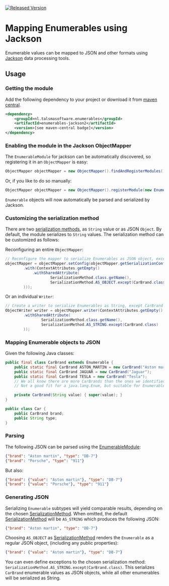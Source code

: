 [![Released Version][maven-img]][maven]

# Mapping Enumerables using Jackson

Enumerable values can be mapped to JSON and other formats using [Jackson] data processing tools.

## Usage

### Getting the module

Add the following dependency to your project or download it from 
[maven central](http://repo1.maven.org/maven2/nl/talsmasoftware/enumerables/enumerables-jackson2/).
```xml
<dependency>
    <groupId>nl.talsmasoftware.enumerables</groupId>
    <artifactId>enumerables-jackson2</artifactId>
    <version>[see maven-central badge]</version>
</dependency>
```

### Enabling the module in the Jackson ObjectMapper

The `EnumerableModule` for jackson can be automatically discovered, 
so registering it in an `ObjectMapper` is easy:
```java
ObjectMapper objectMapper = new ObjectMapper().findAndRegisterModules();
```

Or, if you like to do so manually:
```java
ObjectMapper objectMapper = new ObjectMapper().registerModule(new EnumerableModule());
```

`Enumerable` objects will now automatically be parsed and serialized by Jackson.

### Customizing the serialization method

There are two [serialization methods][SerializationMethod], as `String` value or as JSON `Object`.
By default, the module serializes to `String` values.
The serialization method can be customized as follows:

Reconfiguring an entire `ObjectMapper`:
```java
// Reconfigure the mapper to serialize Enumerables as JSON object, except CarBrand as String.
objectMapper = objectMapper.setConfig(objectMapper.getSerializationConfig()
        .with(ContextAttributes.getEmpty()
            .withSharedAttribute(
                    SerializationMethod.class.getName(),
                    SerializationMethod.AS_OBJECT.except(CarBrand.class)
        )));
```

Or an individual `Writer`:
```java
// Create a writer to serialize Enumerables as String, except CarBrand as JSON objects.
ObjectWriter writer = objectMapper.writer(ContextAttributes.getEmpty()
        .withSharedAttribute(
                SerializationMethod.class.getName(),
                SerializationMethod.AS_STRING.except(CarBrand.class)
        ));
```

### Mapping Enumerable objects to JSON

Given the following Java classes:
```Java
public final class CarBrand extends Enumerable {
    public static final CarBrand ASTON_MARTIN = new CarBrand("Aston martin");
    public static final CarBrand JAGUAR = new CarBrand("Jaguar");
    public static final CarBrand TESLA = new CarBrand("Tesla");
    // We all know there are more CarBrands than the ones we identified here... 
    // Not a good fit for a java.lang.Enum, but suitable for Enumerable.

    private CarBrand(String value) { super(value); }
}

public class Car {
    public CarBrand brand;
    public String type;
}    
```

### Parsing

The following JSON can be parsed using the [EnumerableModule]:
```json
{"brand": "Aston martin", "type": "DB-7"}
{"brand": "Porsche", "type": "911"}
```

But also:
```json
{"brand": {"value": "Aston martin"}, "type": "DB-7"}
{"brand": {"value": "Porsche"}, "type": "911"}
```

### Generating JSON

Serializing `Enumerable` subtypes will yield comparable results, depending on the chosen [SerializationMethod].
When omitted, the default [SerializationMethod] will be `AS_STRING` which produces the following JSON:
```json
{"brand": "Aston martin", "type": "DB-7"}
```

Choosing `AS_OBJECT` as [SerializationMethod] renders the `Enumerable` as a regular JSON object,
(including any public properties): 
```json
{"brand": {"value": "Aston martin"}, "type": "DB-7"}
```

You can even define exceptions to the chosen serialization method: `SerializationMethod.AS_STRING.except(CarBrand.class)`.
This serializes `CarBrand` enumerable values as JSON objects, while all other enumerables will be serialized as String.


  [maven-img]: https://img.shields.io/maven-central/v/nl.talsmasoftware.enumerables/enumerables.svg
  [maven]: http://search.maven.org/#search%7Cga%7C1%7Cg%3A%22nl.talsmasoftware.enumerables%22

  [jackson]: https://github.com/FasterXML/jackson
  [json]: https://www.w3schools.com/js/js_json_intro.asp
  [EnumerableModule]: src/main/java/nl/talsmasoftware/enumerables/jackson2/EnumerableModule.java
  [SerializationMethod]: src/main/java/nl/talsmasoftware/enumerables/jackson2/SerializationMethod.java
